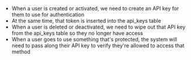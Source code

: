 * When a user is created or activated, we need to create an API key for them to use for authentication
* At the same time, that token is inserted into the api\_keys table
* When a user is deleted or deactivated, we need to wipe out that API key from the api\_keys table so they no longer have access
* When a user goes to use something that's protected, the system will need to pass along their API key to verify they're allowed to access that method
